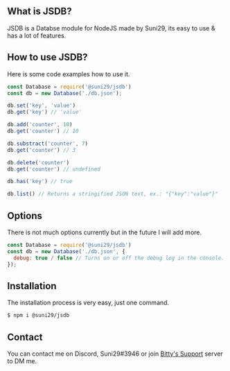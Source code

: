 ## What is JSDB?
JSDB is a Databse module for NodeJS made by Suni29, its easy to use & has a lot of features.

## How to use JSDB?
Here is some code examples how to use it.
```js
const Database = require('@suni29/jsdb')
const db = new Database('./db.json');

db.set('key', 'value')
db.get('key') // 'value'

db.add('counter', 10)
db.get('counter') // 10

db.substract('counter', 7)
db.get('counter') // 3

db.delete('counter')
db.get('counter') // undefined

db.has('key') // true

db.list() // Returns a stringified JSON text, ex.: "{"key":"value"}"
```

## Options
There is not much options currently but in the future I will add more.
```js
const Database = require('@suni29/jsdb')
const db = new Database('./db.json', {
  debug: true / false // Turns on or off the debug log in the console.
});
```

## Installation
The installation process is very easy, just one command.
```bash
$ npm i @suni29/jsdb
```

## Contact
You can contact me on Discord, Suni29#3946 or join [Bitty's Support](https://dc.bittybot.cf) server to DM me.
